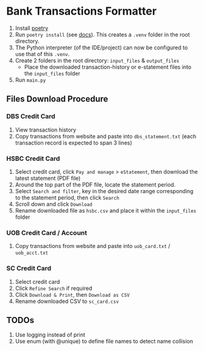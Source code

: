 # Bank Transactions Formatter

1. Install [poetry](https://python-poetry.org/docs/)
2. Run `poetry install` (see [docs](https://python-poetry.org/docs/basic-usage/#installing-with-poetrylock)). This creates a `.venv` folder in the root directory.
3. The Python interpreter (of the IDE/project) can now be configured to use that of this `.venv`.
4. Create 2 folders in the root directory: `input_files` & `output_files`
    * Place the downloaded transaction-history or e-statement files into the `input_files` folder
5. Run `main.py`


## Files Download Procedure

### DBS Credit Card
1. View transaction history
2. Copy transactions from website and paste into `dbs_statement.txt` (each transaction record is expected to span 3 lines)

### HSBC Credit Card
1. Select credit card, click `Pay and manage` > `eStatement`, then download the latest statement (PDF file)
2. Around the top part of the PDF file, locate the statement period.
3. Select `Search and filter`, key in the desired date range corresponding to the statement period, then click `Search`
4. Scroll down and click `Download`
5. Rename downloaded file as `hsbc.csv` and place it within the `input_files` folder

### UOB Credit Card / Account
1. Copy transactions from website and paste into `uob_card.txt` / `uob_acct.txt`

### SC Credit Card
1. Select credit card
2. Click `Refine Search` if required
3. Click `Download & Print`, then `Download as CSV`
4. Rename downloaded CSV to `sc_card.csv`

## TODOs
1. Use logging instead of print
2. Use enum (with @unique) to define file names to detect name collision